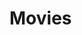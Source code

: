 # Movies

<!-- Team
Lumiere- Repo
Scott - form to add movies: name, director, genre
Michael- Create page to watch the movie, main page
Dennis- create a review page, rate btw 1-10 (1 worst, 10 best) -->
